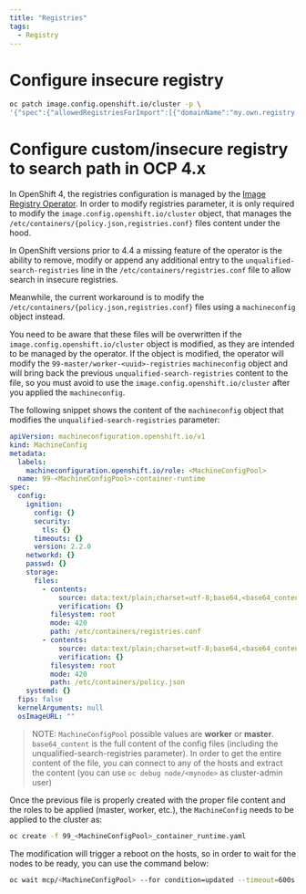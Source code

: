 ```yaml
---
title: "Registries"
tags:
  - Registry
---
```


# Configure insecure registry

```sh
oc patch image.config.openshift.io/cluster -p \
'{"spec":{"allowedRegistriesForImport":[{"domainName":"my.own.registry.example.com:8888","insecure":true}],"registrySources":{"insecureRegistries":["my.own.registry.example.com:8888"]}}}' --type='merge'
```

# Configure custom/insecure registry to search path in OCP 4.x

In OpenShift 4, the registries configuration is managed by the [Image Registry Operator](https://docs.openshift.com/container-platform/4.3/registry/configuring-registry-operator.html). In order to modify registries parameter, it is only required to modify the `image.config.openshift.io/cluster` object, that manages the `/etc/containers/{policy.json,registries.conf}` files content under the hood.

In OpenShift versions prior to 4.4 a missing feature of the operator is the ability to remove, modify or append any additional entry to the `unqualified-search-registries` line in the `/etc/containers/registries.conf` file to allow search in insecure registries.

Meanwhile, the current workaround is to modify the `/etc/containers/{policy.json,registries.conf}` files using a `machineconfig` object instead.

You need to be aware that these files will be overwritten if the `image.config.openshift.io/cluster` object is modified, as they are intended to be managed by the operator. If the object is modified, the operator will modify the `99-master/worker-<uuid>-registries` `machineconfig` object and will bring back the previous `unqualified-search-registries` content to the file, so you must avoid to use the `image.config.openshift.io/cluster` after you applied the `machineconfig`.

The following snippet shows the content of the `machineconfig` object that modifies the `unqualified-search-registries` parameter:

```yaml
apiVersion: machineconfiguration.openshift.io/v1
kind: MachineConfig
metadata:
  labels:
    machineconfiguration.openshift.io/role: <MachineConfigPool>
  name: 99-<MachineConfigPool>-container-runtime
spec:
  config:
    ignition:
      config: {}
      security:
        tls: {}
      timeouts: {}
      version: 2.2.0
    networkd: {}
    passwd: {}
    storage:
      files:
        - contents:
            source: data:text/plain;charset=utf-8;base64,<base64_content>
            verification: {}
          filesystem: root
          mode: 420
          path: /etc/containers/registries.conf
        - contents:
            source: data:text/plain;charset=utf-8;base64,<base64_content>
            verification: {}
          filesystem: root
          mode: 420
          path: /etc/containers/policy.json
    systemd: {}
  fips: false
  kernelArguments: null
  osImageURL: ""
```

> NOTE: `MachineConfigPool` possible values are **worker** or **master**.
> `base64_content` is the full content of the config files (including the unqualified-search-registries parameter).
> In order to get the entire content of the file, you can connect to any of the hosts and extract the content (you can use `oc debug node/<mynode>` as cluster-admin user)

Once the previous file is properly created with the proper file content and the roles to be applied (master, worker, etc.), the `MachineConfig` needs to be applied to the cluster as:

```sh
oc create -f 99_<MachineConfigPool>_container_runtime.yaml
```

The modification will trigger a reboot on the hosts, so in order to wait for the nodes to be ready, you can use the command below:

```sh
oc wait mcp/<MachineConfigPool> --for condition=updated --timeout=600s
```
